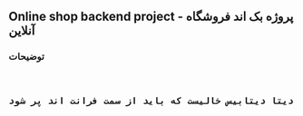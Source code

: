 <h2>Online shop backend project -  پروژه بک اند فروشگاه آنلاین</h2>

<h3>توضیحات<h3>
<pre>
<p>
زمانی که روی این پروژه بک اند گذاشه شد 3 روز بوده است یعنی از 20 خرداد تا 23 خرداد و این پروژه با استفاده از گیت به صورت تیمی بوده و با استفاده از زبان بک اند جنگو و دیتابیس اسکیولایت زده شده است و دیتا دیتابیس خالیست که باید از سمت فرانت اند پر شود(:
</p>
</pre>
